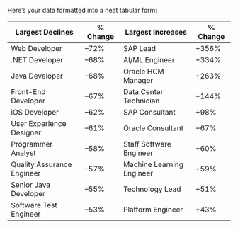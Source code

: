 


Here’s your data formatted into a neat tabular form:

| **Largest Declines**       | **% Change** | **Largest Increases**     | **% Change** |
| -------------------------- | ------------ | ------------------------- | ------------ |
| Web Developer              | –72%         | SAP Lead                  | +356%        |
| .NET Developer             | –68%         | AI/ML Engineer            | +334%        |
| Java Developer             | –68%         | Oracle HCM Manager        | +263%        |
| Front-End Developer        | –67%         | Data Center Technician    | +144%        |
| iOS Developer              | –62%         | SAP Consultant            | +98%         |
| User Experience Designer   | –61%         | Oracle Consultant         | +67%         |
| Programmer Analyst         | –58%         | Staff Software Engineer   | +60%         |
| Quality Assurance Engineer | –57%         | Machine Learning Engineer | +59%         |
| Senior Java Developer      | –55%         | Technology Lead           | +51%         |
| Software Test Engineer     | –53%         | Platform Engineer         | +43%         |

 